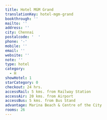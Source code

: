 ```yaml
---
title: Hotel MGM Grand
translationKey: hotel-mgm-grand
bookthrough: ''
mailto: ''
address: ''
city: Chennai
postalcode: '  '
phone: '-'
mobile: ''
email: ''
website: ''
note: ''
type: hotel
category:
  - H
showHotel: 1
starCategory: 0
checkout: 24 hrs.
accessRail: 5 kms. from Railway Station
accessAir: 20 kms. from Airport
accessBus: 5 kms. from Bus Stand
advantage: Marina Beach & Centre of the City
rooms: 26
---
```

